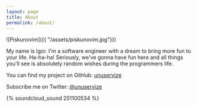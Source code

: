 ```yaml
---
layout: page
title: About
permalink: /about/
---
```


![Piskunovim]({{ "/assets/piskunovim.jpg"}})



My name is Igor. I'm a software engineer with a dream to bring more fun to your life. Ha-ha-ha! Seriously, we've gonna have fun here and all things you'll see is absolutely random wishes during the programmers life.

You can find my project on GitHub:
[unuservize][github-link]

Subscribe me on Twitter:
[@unuservize][twitter-link]

{% soundcloud_sound 251100534 %}

[github-link]: https://github.com/unuservize
[twitter-link]: https://twitter.com/Unuservize
